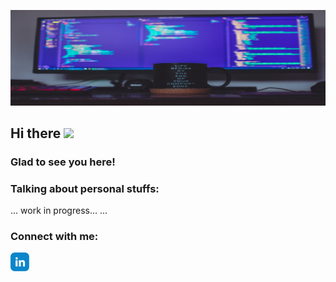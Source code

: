 ![Banner](https://github.com/pmclamas/pmclamas/blob/main/GitHub-profile-cover.jpg)

<!-- welcome message -->
<h2>Hi there <img src="https://media.giphy.com/media/hvRJCLFzcasrR4ia7z/giphy.gif" width="25px"></h2>

<h3>Glad to see you here!</h3>

<!-- Personal Stuffs -->
<h3> Talking about personal stuffs:</h3>
...
work in progress...
...

<!-- Connect with me -->
<h3 align="left">Connect with me:</h3>
<p align="left">

<a href="https://linkedin.com/in/pmclamas" target="_blank" rel="noopener noreferrer"><img align="center" src="https://github.com/pmclamas/pmclamas/blob/main/assets/linkedin.svg" alt="pmclamas" height="30" width="30" /></a>

<!--
**pmclamas/pmclamas** is a ✨ _special_ ✨ repository because its `README.md` (this file) appears on your GitHub profile.

Here are some ideas to get you started:

- 🔭 I’m currently working on ...
- 🌱 I’m currently learning ...
- 👯 I’m looking to collaborate on ...
- 🤔 I’m looking for help with ...
- 💬 Ask me about ...
- 📫 How to reach me: ...
- 😄 Pronouns: ...
- ⚡ Fun fact: ...
-->
